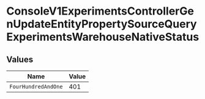 # ConsoleV1ExperimentsControllerGenUpdateEntityPropertySourceQueryExperimentsWarehouseNativeStatus


## Values

| Name                | Value               |
| ------------------- | ------------------- |
| `FourHundredAndOne` | 401                 |